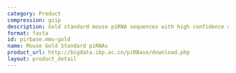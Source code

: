 ```yaml
---
category: Product
compression: gzip
description: Gold standard mouse piRNA sequences with high confidence annotations
format: fasta
id: pirbase.mmu-gold
name: Mouse Gold Standard piRNAs
product_url: http://bigdata.ibp.ac.cn/piRBase/download.php
layout: product_detail
---
```

